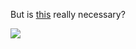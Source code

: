 But is <a href="http://www.sockstickers.com/" target="_blank" class="broken_link">this</a> really necessary?

<img src="http://www.sockstickers.com/socksticker_images/stickingonsock.jpg" border="0" />